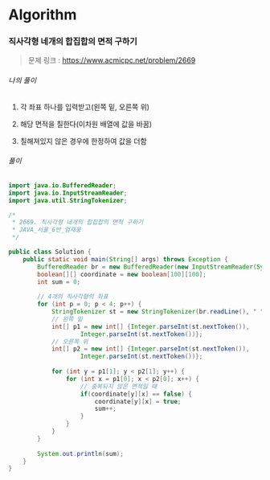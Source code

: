 # Algorithm

### 직사각형 네개의 합집합의 면적 구하기

> 문제 링크 : https://www.acmicpc.net/problem/2669



###### 나의 풀이

1. 각 좌표 하나를 입력받고(왼쪽 밑, 오른쪽 위)

2. 해당 면적을 칠한다(이차원 배열에 값을 바꿈)

3. 칠해져있지 않은 경우에 한정하여 값을 더함




###### 풀이

~~~java
import java.io.BufferedReader;
import java.io.InputStreamReader;
import java.util.StringTokenizer;

/*
 * 2669. 직사각형 네개의 합집합의 면적 구하기
 * JAVA_서울_6반_엄재웅
 */

public class Solution {
	public static void main(String[] args) throws Exception {
		BufferedReader br = new BufferedReader(new InputStreamReader(System.in));
		boolean[][] coordinate = new boolean[100][100]; 
		int sum = 0;
		
		// 4개의 직사각형의 좌표
		for (int p = 0; p < 4; p++) {
			StringTokenizer st = new StringTokenizer(br.readLine(), " ");
			// 왼쪽 밑
			int[] p1 = new int[] {Integer.parseInt(st.nextToken()),
					Integer.parseInt(st.nextToken())};
			// 오른쪽 위
			int[] p2 = new int[] {Integer.parseInt(st.nextToken()),
					Integer.parseInt(st.nextToken())};
			
			for (int y = p1[1]; y < p2[1]; y++) {
				for (int x = p1[0]; x < p2[0]; x++) {
					// 중복되지 않은 면적일 때
					if(coordinate[y][x] == false) {
						coordinate[y][x] = true;
						sum++;
					}
				}
			}
		}
		
		System.out.println(sum);
	}
}
~~~
